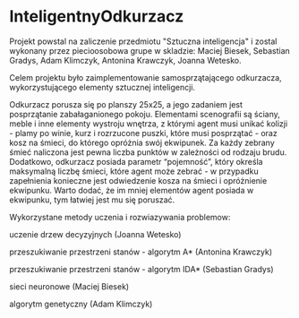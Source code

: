 # InteligentnyOdkurzacz

Projekt powstal na zaliczenie przedmiotu "Sztuczna inteligencja" i zostal wykonany przez piecioosobowa grupe w skladzie: Maciej Biesek, Sebastian Gradys, Adam Klimczyk, Antonina Krawczyk, Joanna Wetesko.

Celem projektu było zaimplementowanie samosprzątającego odkurzacza, wykorzystującego elementy sztucznej inteligencji.

Odkurzacz porusza się po planszy 25x25, a jego zadaniem jest posprzątanie zabałaganionego pokoju. Elementami scenografii są ściany, meble i inne elementy wystroju wnętrza, z którymi agent musi unikać kolizji - plamy po winie, kurz i rozrzucone puszki, które musi posprzątać - oraz kosz na śmieci, do którego opróżnia swój ekwipunek. Za każdy zebrany śmieć naliczona jest pewna liczba punktów w zależności od rodzaju brudu. Dodatkowo, odkurzacz posiada parametr “pojemność”, który określa maksymalną liczbę śmieci, które agent może zebrać - w przypadku zapełnienia konieczne jest odwiedzenie kosza na śmieci i opróżnienie ekwipunku. Warto dodać, że im mniej elementów agent posiada w ekwipunku, tym łatwiej jest mu się poruszać.

Wykorzystane metody uczenia i rozwiazywania problemow:

  uczenie drzew decyzyjnych (Joanna Wetesko)
  
  przeszukiwanie przestrzeni stanów - algorytm A* (Antonina Krawczyk)
  
  przeszukiwanie przestrzeni stanów - algorytm IDA* (Sebastian Gradys)
  
  sieci neuronowe (Maciej Biesek)
  
  algorytm genetyczny (Adam Klimczyk)


